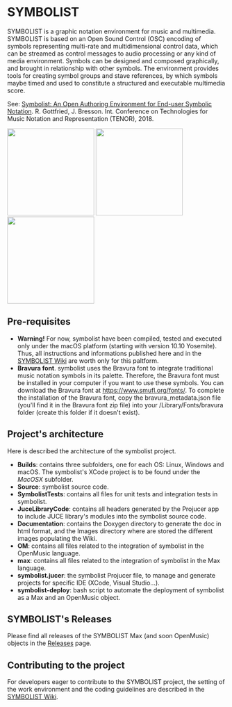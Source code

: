 # SYMBOLIST
SYMBOLIST is a graphic notation environment for music and multimedia. SYMBOLIST is based on an Open Sound Control (OSC) encoding of symbols representing multi-rate and multidimensional control data, which can be streamed as control messages to audio processing or any kind of media environment. Symbols can be designed and composed graphically, and brought in relationship with other symbols. The environment provides tools for creating symbol groups and stave references, by which symbols maybe timed and used to constitute a structured and executable multimedia score.

See: [Symbolist: An Open Authoring Environment for End-user Symbolic Notation](https://hal.archives-ouvertes.fr/hal-01804933). R. Gottfried, J. Bresson. Int. Conference on Technologies for Music Notation and Representation (TENOR), 2018.

<img src="https://github.com/ramagottfried/symbolist/blob/master/docs/images/symbolist-staves.png" height=200> <img src="https://github.com/ramagottfried/symbolist/blob/master/docs/images/symbolist-max.png" height=200> <img src="https://github.com/ramagottfried/symbolist/blob/master/docs/images/glissando-notes.png" height=200>

## Pre-requisites
* **Warning!** For now, symbolist have been compiled, tested and executed only under the macOS platform (starting with version 10.10 Yosemite). Thus, all instructions and informations published here and in the [SYMBOLIST Wiki](https://github.com/ramagottfried/symbolist/wiki) are worth only for this paltform.  
* **Bravura font**. symbolist uses the Bravura font to integrate traditional music notation symbols in its palette. Therefore, the Bravura font must be installed in your computer if you want to use these symbols. You can download the Bravura font at https://www.smufl.org/fonts/. To complete the installation of the Bravura font, copy the bravura_metadata.json file (you'll find it in the Bravura font zip file) into your /Library/Fonts/bravura folder (create this folder if it doesn't exist).

## Project's architecture
Here is described the architecture of the symbolist project.

* **Builds**: contains three subfolders, one for each OS: Linux, Windows and macOS. The symbolist's XCode project is to be found under the *MacOSX* subfolder.
* **Source**: symbolist source code.
* **SymbolistTests**: contains all files for unit tests and integration tests in symbolist.
* **JuceLibraryCode**: contains all headers generated by the Projucer app to include JUCE library's modules into the symbolist source code.
* **Documentation**: contains the Doxygen directory to generate the doc in html format, and the Images directory where are stored the different images populating the Wiki.
* **OM**: contains all files related to the integration of symbolist in the OpenMusic language.
* **max**: contains all files related to the integration of symbolist in the Max language.
* **symbolist.jucer**: the symbolist Projucer file, to manage and generate projects for specific IDE (XCode, Visual Studio…).
* **symbolist-deploy**: bash script to automate the deployment of symbolist as a Max and an OpenMusic object.

## SYMBOLIST's Releases

Please find all releases of the SYMBOLIST Max (and soon OpenMusic) objects in the [Releases](https://github.com/ramagottfried/symbolist/releases) page.

## Contributing to the project

For developers eager to contribute to the SYMBOLIST project, the setting of the work environment and the coding guidelines are described in the [SYMBOLIST Wiki](https://github.com/ramagottfried/symbolist/wiki). 
